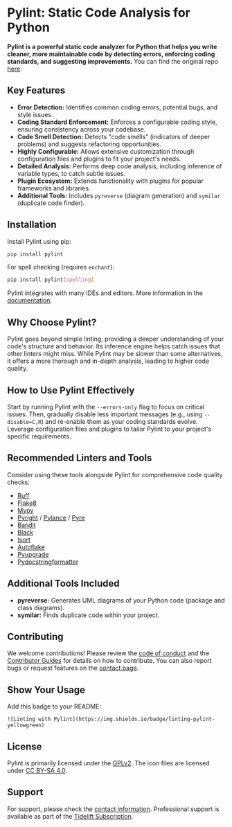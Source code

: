 # Pylint: Static Code Analysis for Python

**Pylint is a powerful static code analyzer for Python that helps you write cleaner, more maintainable code by detecting errors, enforcing coding standards, and suggesting improvements.**  You can find the original repo [here](https://github.com/pylint-dev/pylint).

## Key Features

*   **Error Detection:** Identifies common coding errors, potential bugs, and style issues.
*   **Coding Standard Enforcement:** Enforces a configurable coding style, ensuring consistency across your codebase.
*   **Code Smell Detection:** Detects "code smells" (indicators of deeper problems) and suggests refactoring opportunities.
*   **Highly Configurable:**  Allows extensive customization through configuration files and plugins to fit your project's needs.
*   **Detailed Analysis:**  Performs deep code analysis, including inference of variable types, to catch subtle issues.
*   **Plugin Ecosystem:** Extends functionality with plugins for popular frameworks and libraries.
*   **Additional Tools:** Includes `pyreverse` (diagram generation) and `symilar` (duplicate code finder).

## Installation

Install Pylint using pip:

```bash
pip install pylint
```

For spell checking (requires `enchant`):

```bash
pip install pylint[spelling]
```

Pylint integrates with many IDEs and editors.  More information in the [documentation](https://pylint.readthedocs.io/en/latest/user_guide/installation/index.html).

## Why Choose Pylint?

Pylint goes beyond simple linting, providing a deeper understanding of your code's structure and behavior. Its inference engine helps catch issues that other linters might miss. While Pylint may be slower than some alternatives, it offers a more thorough and in-depth analysis, leading to higher code quality.

## How to Use Pylint Effectively

Start by running Pylint with the `--errors-only` flag to focus on critical issues.  Then, gradually disable less important messages (e.g., using `--disable=C,R`) and re-enable them as your coding standards evolve.  Leverage configuration files and plugins to tailor Pylint to your project's specific requirements.

## Recommended Linters and Tools

Consider using these tools alongside Pylint for comprehensive code quality checks:

*   [Ruff](https://github.com/astral-sh/ruff)
*   [Flake8](https://github.com/PyCQA/flake8)
*   [Mypy](https://github.com/python/mypy)
*   [Pyright](https://github.com/microsoft/pyright) / [Pylance](https://github.com/microsoft/pyright) / [Pyre](https://github.com/facebook/pyre-check)
*   [Bandit](https://github.com/PyCQA/bandit)
*   [Black](https://github.com/psf/black)
*   [Isort](https://pycqa.github.io/isort/)
*   [Autoflake](https://github.com/myint/autoflake)
*   [Pyupgrade](https://github.com/asottile/pyupgrade)
*   [Pydocstringformatter](https://github.com/DanielNoord/pydocstringformatter)

## Additional Tools Included

*   **pyreverse:** Generates UML diagrams of your Python code (package and class diagrams).
*   **symilar:**  Finds duplicate code within your project.

## Contributing

We welcome contributions! Please review the [code of conduct](https://github.com/pylint-dev/pylint/blob/main/CODE_OF_CONDUCT.md) and the [Contributor Guides](https://pylint.readthedocs.io/en/latest/development_guide/contribute.html) for details on how to contribute.  You can also report bugs or request features on the [contact page](https://pylint.readthedocs.io/en/latest/contact.html#bug-reports-feedback).

## Show Your Usage

Add this badge to your README:

```
![Linting with Pylint](https://img.shields.io/badge/linting-pylint-yellowgreen)
```

## License

Pylint is primarily licensed under the [GPLv2](https://github.com/pylint-dev/pylint/blob/main/LICENSE). The icon files are licensed under [CC BY-SA 4.0](https://creativecommons.org/licenses/by-sa/4.0/).

## Support

For support, please check the [contact information](https://pylint.readthedocs.io/en/latest/contact.html).
Professional support is available as part of the [Tidelift Subscription](https://tidelift.com/subscription/pkg/pypi-pylint?utm_source=pypi-pylint&utm_medium=referral&utm_campaign=readme).